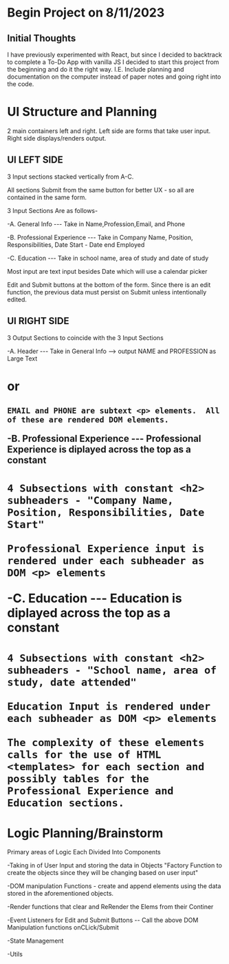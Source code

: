 # Begin Project on 8/11/2023

## Initial Thoughts

I have previously experimented with React, 
but since I decided to backtrack to complete a To-Do App with vanilla JS I decided to start this project from the 
beginning and do it the right way. I.E. Include planning and documentation on the computer instead of paper notes
and going right into the code. 

# UI Structure and Planning
2 main containers left and right. Left side are forms that take user input. Right side displays/renders output.

## UI LEFT SIDE 
3 Input sections stacked vertically from A-C. 

All sections Submit from the same button for better UX - so all are contained in the same form.

3 Input Sections Are as follows-

-A. General Info --- Take in Name,Profession,Email, and Phone

-B. Professional Experience --- Take in Company Name, Position, Responsibilities, Date Start - Date end Employed

-C. Education  --- Take in school name, area of study and date of study

Most input are text input besides Date which will use a calendar picker

Edit and Submit buttons at the bottom of the form. Since there is an edit function, the previous data must persist on Submit unless intentionally edited.

## UI RIGHT SIDE

3 Output Sections to coincide with the 3 Input Sections


-A. Header --- Take in General Info --> output NAME and PROFESSION as Large Text <h1> or <h2>

    EMAIL and PHONE are subtext <p> elements.  All of these are rendered DOM elements.


-B. Professional Experience --- Professional Experience is diplayed across the top as a constant <h1> 

    4 Subsections with constant <h2> subheaders - "Company Name, Position, Responsibilities, Date Start"

    Professional Experience input is rendered under each subheader as DOM <p> elements

-C. Education --- Education is diplayed across the top as a constant <h1> 

    4 Subsections with constant <h2> subheaders - "School name, area of study, date attended"
    
    Education Input is rendered under each subheader as DOM <p> elements

    The complexity of these elements calls for the use of HTML <templates> for each section and possibly tables for the Professional Experience and Education sections.

# Logic Planning/Brainstorm

Primary areas of Logic Each Divided Into Components

-Taking in of User Input and storing the data in Objects "Factory Function to create the objects since they will be changing based on user input"

-DOM manipulation Functions - create and append elements using the data stored in the aforementioned objects.

-Render functions that clear and ReRender the Elems from their Continer

-Event Listeners for Edit and Submit Buttons -- Call the above DOM Manipulation functions onCLick/Submit

-State Management

-Utils







